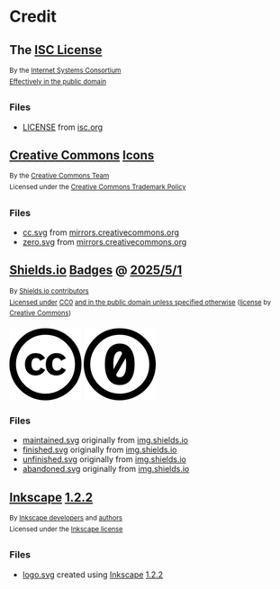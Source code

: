 <!---

ISC License

Copyright 2025 Esoteric Enderman

Permission to use, copy, modify, and/or distribute this software for any purpose with or without fee is hereby granted, provided that the above copyright notice and this permission notice appear in all copies.

THE SOFTWARE IS PROVIDED "AS IS" AND THE AUTHOR DISCLAIMS ALL WARRANTIES WITH REGARD TO THIS SOFTWARE INCLUDING ALL IMPLIED WARRANTIES OF MERCHANTABILITY AND FITNESS. IN NO EVENT SHALL THE AUTHOR BE LIABLE FOR ANY SPECIAL, DIRECT, INDIRECT, OR CONSEQUENTIAL DAMAGES OR ANY DAMAGES WHATSOEVER RESULTING FROM LOSS OF USE, DATA OR PROFITS, WHETHER IN AN ACTION OF CONTRACT, NEGLIGENCE OR OTHER TORTIOUS ACTION, ARISING OUT OF OR IN CONNECTION WITH THE USE OR PERFORMANCE OF THIS SOFTWARE.

--->

# Credit

## The [ISC License][isc-license]

<sup>By the [Internet Systems Consortium][isc-license-author]</sup>\
<sup>[Effectively in the public domain][isc-license-license]</sup>

### Files

* [LICENSE][isc-license-local] from [isc.org][isc-license]

## [Creative Commons][cc] [Icons][cc-icons]

<sup>By the [Creative Commons Team][cc-authors]</sup>\
<sup>Licensed under the [Creative Commons Trademark Policy][cc-trademark-policy]</sup>

### Files

* [cc.svg][cc-icon] from [mirrors.creativecommons.org][cc-icon-remote]
* [zero.svg][cc0-icon] from [mirrors.creativecommons.org][cc0-icon-remote]

## [Shields.io][shields] [Badges][shields-badges] @ [2025/5/1][shields@2025/5/1]

<sup>By [Shields.io contributors][shields-author]</sup>\
<sup>[Licensed under][shields-license-statement] [CC0][shields-license] [and in the public domain unless specified otherwise][shields-license-statement] ([license][cc0] by [Creative Commons][cc])</sup>

[![Creative Commons icon][cc-icon]][cc]
[![Creative Commons 0 icon][cc0-icon]][cc0]

### Files

* [maintained.svg][maintained-original] originally from [img.shields.io][maintained-remote]
* [finished.svg][finished-original] originally from [img.shields.io][finished-remote]
* [unfinished.svg][unfinished-original] originally from [img.shields.io][unfinished-remote]
* [abandoned.svg][abandoned-original] originally from [img.shields.io][abandoned-remote]

## [Inkscape][inkscape] [1.2.2][inkscape-1.2.2]

<sup>By [Inkscape developers][inkscape-developers] and [authors][inkscape-authors]</sup>\
<sup>Licensed under the [Inkscape license][inkscape-license]</sup>

### Files

* [logo.svg][logo] created using [Inkscape][inkscape] [1.2.2][inkscape-1.2.2]

<!--- Link aliases --->

<!--- Credit --->

<!--- ISC License --->

[isc-license]: https://www.isc.org/licenses/
[isc-license-local]: ../LICENSE

[isc-license-license]: https://www.isc.org/licenses/

[isc-license-author]: https://www.isc.org/

<!--- CC icons --->

[cc]: https://creativecommons.org/

[cc-icons]: https://creativecommons.org/mission/downloads#icons

[cc-icon]: ./assets/images/icons/cc/cc.svg
[cc0-icon]: ./assets/images/icons/cc/zero.svg

[cc-icon-remote]: https://mirrors.creativecommons.org/presskit/icons/cc.svg
[cc0-icon-remote]: https://mirrors.creativecommons.org/presskit/icons/zero.svg

[cc-authors]: https://creativecommons.org/mission/team/

<!--- Badges --->

<!--- Shields.io --->

[shields]: https://shields.io/
[shields@2025/5/1]: https://github.com/badges/shields/tree/29e39351ae557d536580d90521c390514b867e19

[shields-badges]: https://shields.io/badges

[maintained-original]: ../assets/images/badges/maintained.svg
[finished-original]: ../assets/images/badges/finished.svg
[unfinished-original]: ../assets/images/badges/unfinished.svg
[abandoned-original]: ../assets/images/badges/abandoned.svg

[maintained-remote]: https://img.shields.io/badge/%F0%9F%94%84%20Project%20status-Maintained-teal?style=for-the-badge&link=https%3A%2F%2Fgitlab.com%2Fesoterictemplates%2Fstatus-badges%23project-status&link=https%3A%2F%2Fgitlab.com%2Fesoterictemplates%2Fstatus-badges%23maintained
[finished-remote]: https://img.shields.io/badge/%E2%9C%85%20Project%20status-Finished-green?style=for-the-badge&link=https%3A%2F%2Fgitlab.com%2Fesoterictemplates%2Fstatus-badges%23project-status&link=https%3A%2F%2Fgitlab.com%2Fesoterictemplates%2Fstatus-badges%23finished
[unfinished-remote]: https://img.shields.io/badge/%F0%9F%9A%A7%20Project%20status-Unfinished-yellow?style=for-the-badge&link=https%3A%2F%2Fgitlab.com%2Fesoterictemplates%2Fstatus-badges%23project-status&link=https%3A%2F%2Fgitlab.com%2Fesoterictemplates%2Fstatus-badges%23unfinished
[abandoned-remote]: https://img.shields.io/badge/%E2%9D%8C%20Project%20status-Abandoned-red?style=for-the-badge&link=https%3A%2F%2Fgitlab.com%2Fesoterictemplates%2Fstatus-badges%23project-status&link=https%3A%2F%2Fgitlab.com%2Fesoterictemplates%2Fstatus-badges%23abandoned

[shields-author]: https://shields.io/community#contributors

[shields-license-statement]: https://github.com/badges/shields/tree/29e39351ae557d536580d90521c390514b867e19?tab=readme-ov-file#license
[shields-license]: https://github.com/badges/shields/blob/29e39351ae557d536580d90521c390514b867e19/LICENSE

<!--- Inkscape --->

[inkscape]: https://inkscape.org/
[inkscape-1.2.2]: https://gitlab.com/inkscape/inkscape/-/tree/b0a8486541ac36327488da641d58a86bee2f07ad

[inkscape-authors]: https://gitlab.com/inkscape/inkscape/-/blob/b0a8486541ac36327488da641d58a86bee2f07ad/AUTHORS
[inkscape-developers]: https://inkscape.org/*developer/

[inkscape-license]: https://inkscape.org/about/license/

[logo]: ./assets/images/icons/badges/logo.svg

<!--- Generic licenses --->

[cc0]: https://creativecommons.org/publicdomain/zero/1.0/

[cc-trademark-policy]: https://creativecommons.org/policies/#trademark
